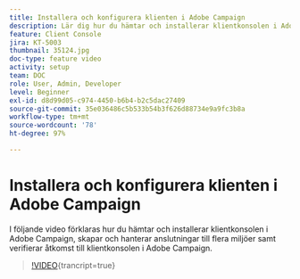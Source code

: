 ```yaml
---
title: Installera och konfigurera klienten i Adobe Campaign
description: Lär dig hur du hämtar och installerar klientkonsolen i Adobe Campaign, skapar och hanterar anslutningar till flera miljöer samt verifierar åtkomst till klientkonsolen i Adobe Campaign.
feature: Client Console
jira: KT-5003
thumbnail: 35124.jpg
doc-type: feature video
activity: setup
team: DOC
role: User, Admin, Developer
level: Beginner
exl-id: d8d99d05-c974-4450-b6b4-b2c5dac27409
source-git-commit: 35e036486c5b533b54b3f626d88734e9a9fc3b8a
workflow-type: tm+mt
source-wordcount: '78'
ht-degree: 97%

---
```


# Installera och konfigurera klienten i Adobe Campaign

I följande video förklaras hur du hämtar och installerar klientkonsolen i Adobe Campaign, skapar och hanterar anslutningar till flera miljöer samt verifierar åtkomst till klientkonsolen i Adobe Campaign.

>[!VIDEO](https://video.tv.adobe.com/v/35124?quality=12&learn=on){trancript=true}
